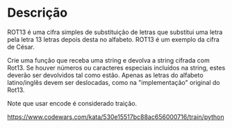 # Descrição
ROT13 é uma cifra simples de substituição de letras que substitui uma letra pela letra 13 letras depois desta no alfabeto. ROT13 é um exemplo da cifra de César.

Crie uma função que receba uma string e devolva a string cifrada com Rot13. Se houver números ou caracteres especiais incluídos na string, estes deverão ser devolvidos tal como estão. Apenas as letras do alfabeto latino/inglês devem ser deslocadas, como na "implementação" original do Rot13.

Note que usar encode é considerado traição.

https://www.codewars.com/kata/530e15517bc88ac656000716/train/python